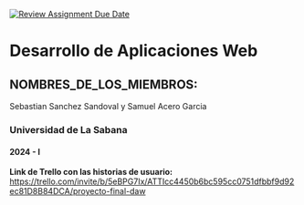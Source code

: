 [![Review Assignment Due Date](https://classroom.github.com/assets/deadline-readme-button-24ddc0f5d75046c5622901739e7c5dd533143b0c8e959d652212380cedb1ea36.svg)](https://classroom.github.com/a/-RuUZzT-)
# Desarrollo de Aplicaciones Web
## NOMBRES_DE_LOS_MIEMBROS: 
Sebastian Sanchez Sandoval y Samuel Acero Garcia
### Universidad de La Sabana
#### 2024 - I


**Link de Trello con las historias de usuario:** https://trello.com/invite/b/5eBPG7Ix/ATTIcc4450b6bc595cc0751dfbbf9d92ec81D8B84DCA/proyecto-final-daw
